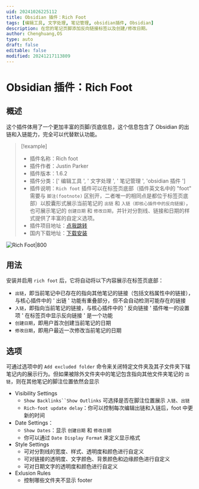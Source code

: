 ```yaml
---
uid: 20241026225112
title: Obsidian 插件：Rich Foot
tags: [编辑工具, 文字处理, 笔记管理, obsidian插件, Obsidian]
description: 在您的笔记页脚添加反向链接标签以及创建/修改日期。
author: Chenghuang,OS
type: auto
draft: false
editable: false
modified: 20241217113809
---
```


# Obsidian 插件：Rich Foot

## 概述

这个插件体用了一个更加丰富的页脚/页底信息，这个信息包含了 Obsidian 的出链和入链能力，完全可以代替默认功能。

> [!example]
> - 插件名称：Rich foot
> - 插件作者：Justin Parker
> - 插件版本：1.6.2
> - 插件分类：[' 编辑工具 ', ' 文字处理 ', ' 笔记管理 ', 'obsidian 插件 ']
> - 插件说明：`Rich foot` 插件可以在标签页底部（插件英文名中的 "foot" 需要与 `脚注(footnote)` 区别开，二者唯一的相同点是都位于标签页底部）以胶囊形式展示当前笔记的 `出链` 和 `入链（即核心插件中的反向链接）`，也可展示笔记的 `创建日期` 和 `修改日期`，并针对分割线、链接和日期的样式提供了丰富的自定义选项。
> - 插件项目地址：[点我跳转](https://github.com/jparkerweb/rich-foot)
> - 国内下载地址：[下载安装](https://pkmer.cn/products/plugin/pluginMarket/?rich%20foot)

![Rich Foot|800](https://cdn.pkmer.cn/covers/rich-foot.jpeg!pkmer)

## 用法

安装并启用 `rich foot` 后，它将自动将以下内容展示在标签页底部：

- `出链`，即当前笔记中已存在的指向其他笔记的链接（包括文档属性中的链接），与核心插件中的 ' 出链 ' 功能有重叠部分，但不会自动检测可能存在的链接
- `入链`，即指向当前笔记的链接，与核心插件中的 ' 反向链接 ' 插件唯一的设置项 ' 在标签页中显示反向链接 ' 是一个功能
- `创建日期`，即用户首次创建当前笔记的日期
- `修改日期`，即用户最近一次修改当前笔记的日期

## 选项

可通过选项中的 `Add excluded folder` 命令来关闭特定文件夹及其子文件夹下辖笔记内的展示行为。但如果被除外文件夹中的笔记包含指向其他文件夹笔记的 `出链`，则在其他笔记的脚注位置依然会显示

- Visibility Settings
	- `Show Backlinks``Show Outlinks` 可选择是否在脚注位置展示 `入链`、`出链`
	- `Rich-foot update delay`：你可以控制每次编辑出链和入链后，foot 中更新的时间
- Date Settings：
	- `Show Dates`：显示 `创建日期` 和 `修改日期`
	- 你可以通过 `Date Display Format` 来定义显示格式
- Style Settings
	- 可对分割线的宽度、样式、透明度和颜色进行自定义
	- 可对链接的透明度、文字颜色、背景颜色和边缘颜色进行自定义
	- 可对日期文字的透明度和颜色进行自定义
- Exlusion Rules
	- 控制哪些文件夹不显示 footer